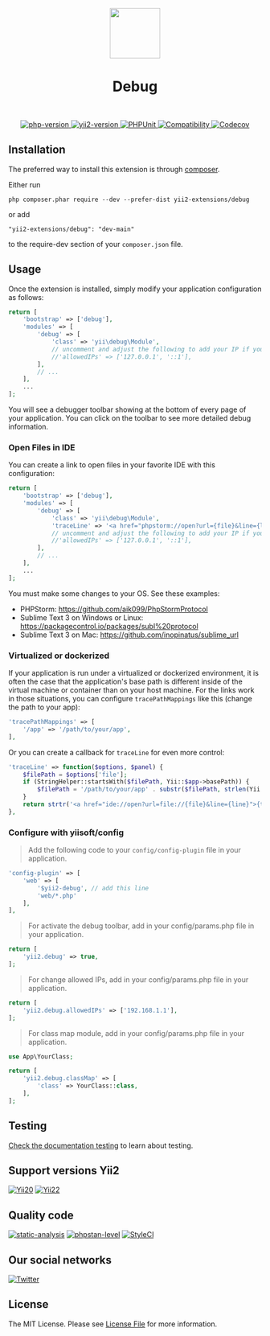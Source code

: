 <p align="center">
    <a href="https://github.com/yii2-extensions/debug" target="_blank">
        <img src="https://www.yiiframework.com/image/yii_logo_light.svg" height="100px;">
    </a>
    <h1 align="center">Debug</h1>
    <br>
</p>

<p align="center">
    <a href="https://www.php.net/releases/8.1/en.php" target="_blank">
        <img src="https://img.shields.io/badge/PHP-%3E%3D8.1-787CB5" alt="php-version">
    </a>
    <a href="https://github.com/yiisoft/yii2/tree/2.2" target="_blank">
        <img src="https://img.shields.io/badge/Yii2%20version-2.2-blue" alt="yii2-version">
    </a>
    <a href="https://github.com/yii2-extensions/debug/actions/workflows/build.yml" target="_blank">
        <img src="https://github.com/yii2-extensions/debug/actions/workflows/build.yml/badge.svg" alt="PHPUnit">
    </a>
    <a href="https://github.com/yii2-extensions/debug/actions/workflows/compatibility.yml" target="_blank">
        <img src="https://github.com/yii2-extensions/debug/actions/workflows/compatibility.yml/badge.svg" alt="Compatibility">
    </a>     
    <a href="https://codecov.io/gh/yii2-extensions/debug" target="_blank">
        <img src="https://codecov.io/gh/yii2-extensions/debug/branch/main/graph/badge.svg?token=MF0XUGVLYC" alt="Codecov">
    </a>     
</p>

## Installation

The preferred way to install this extension is through [composer](https://getcomposer.org/download/).

Either run

```
php composer.phar require --dev --prefer-dist yii2-extensions/debug
```

or add

```
"yii2-extensions/debug": "dev-main"
```

to the require-dev section of your `composer.json` file.

## Usage

Once the extension is installed, simply modify your application configuration as follows:

```php
return [
    'bootstrap' => ['debug'],
    'modules' => [
        'debug' => [
            'class' => 'yii\debug\Module',
            // uncomment and adjust the following to add your IP if you are not connecting from localhost.
            //'allowedIPs' => ['127.0.0.1', '::1'],
        ],
        // ...
    ],
    ...
];
```

You will see a debugger toolbar showing at the bottom of every page of your application.
You can click on the toolbar to see more detailed debug information.

### Open Files in IDE

You can create a link to open files in your favorite IDE with this configuration:

```php
return [
    'bootstrap' => ['debug'],
    'modules' => [
        'debug' => [
            'class' => 'yii\debug\Module',
            'traceLine' => '<a href="phpstorm://open?url={file}&line={line}">{file}:{line}</a>',
            // uncomment and adjust the following to add your IP if you are not connecting from localhost.
            //'allowedIPs' => ['127.0.0.1', '::1'],
        ],
        // ...
    ],
    ...
];
```

You must make some changes to your OS. See these examples: 
 - PHPStorm: https://github.com/aik099/PhpStormProtocol
 - Sublime Text 3 on Windows or Linux: https://packagecontrol.io/packages/subl%20protocol
 - Sublime Text 3 on Mac: https://github.com/inopinatus/sublime_url

### Virtualized or dockerized

If your application is run under a virtualized or dockerized environment, it is often the case that the application's 
base path is different inside of the virtual machine or container than on your host machine. For the links work in those
 situations, you can configure `tracePathMappings` like this (change the path to your app):

```php
'tracePathMappings' => [
    '/app' => '/path/to/your/app',
],
```

Or you can create a callback for `traceLine` for even more control:

```php
'traceLine' => function($options, $panel) {
    $filePath = $options['file'];
    if (StringHelper::startsWith($filePath, Yii::$app->basePath)) {
        $filePath = '/path/to/your/app' . substr($filePath, strlen(Yii::$app->basePath));
    }
    return strtr('<a href="ide://open?url=file://{file}&line={line}">{text}</a>', ['{file}' => $filePath]);
},
```

### Configure with yiisoft/config

> Add the following code to your `config/config-plugin` file in your application.

```php
'config-plugin' => [
    'web' => [
        '$yii2-debug', // add this line
        'web/*.php'
    ],
],
```

> For activate the debug toolbar, add in your config/params.php file in your application.

```php
return [
    'yii2.debug' => true,
];
```	

> For change allowed IPs, add in your config/params.php file in your application.

```php
return [
    'yii2.debug.allowedIPs' => ['192.168.1.1'],
];
```

> For class map module, add in your config/params.php file in your application.

```php
use App\YourClass;

return [
    'yii2.debug.classMap' => [
        'class' => YourClass::class,
    ],
];
```

## Testing

[Check the documentation testing](/docs/testing.md) to learn about testing.

## Support versions Yii2

[![Yii20](https://img.shields.io/badge/Yii2%20version-2.0-blue)](https://github.com/yiisoft/yii2/tree/2.0.49.3)
[![Yii22](https://img.shields.io/badge/Yii2%20version-2.2-blue)](https://github.com/yiisoft/yii2/tree/2.2)

## Quality code

[![static-analysis](https://github.com/yii2-extensions/debug/actions/workflows/static.yml/badge.svg)](https://github.com/yii2-extensions/debug/actions/workflows/static.yml)
[![phpstan-level](https://img.shields.io/badge/PHPStan%20level-1-blue)](https://github.com/yii2-extensions/debug/actions/workflows/static.yml)
[![StyleCI](https://github.styleci.io/repos/699842423/shield?branch=main)](https://github.styleci.io/repos/699842423?branch=main)

## Our social networks

[![Twitter](https://img.shields.io/badge/twitter-follow-1DA1F2?logo=twitter&logoColor=1DA1F2&labelColor=555555?style=flat)](https://twitter.com/Terabytesoftw)

## License

The MIT License. Please see [License File](LICENSE.md) for more information.
